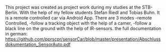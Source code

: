 This project was created as project work during my studies at the STB-Berlin. With the help of my fellow students Stefan Riedl and Tobias Buhn. It is a remote controlled car via Android App. There are 3 modes -remote Controlled, -follow a tracking object with the help of a camer, -follow a black line on the ground with the help of IR-sensors. 
the full documentation in german:
https://github.com/pprscpr/sensorCar/blob/master/presentation/Abschlussdokumentation_SensorAuto.pdf
